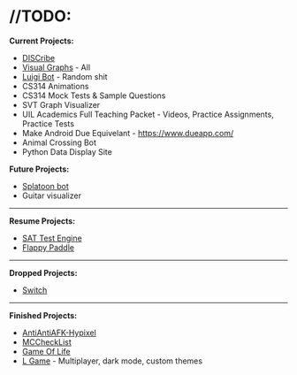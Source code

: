 # //TODO:

**Current Projects:**
- [DISCribe](https://github.com/Dinoswarleafs/DISCribe)
- [Visual Graphs](https://github.com/Dinoswarleafs/VisualGraphs) - All
- [Luigi Bot](https://github.com/cmontminy/luigi-bot) - Random shit
- CS314 Animations
- CS314 Mock Tests & Sample Questions
- SVT Graph Visualizer
- UIL Academics Full Teaching Packet - Videos, Practice Assignments, Practice Tests
- Make Android Due Equivelant - https://www.dueapp.com/
- Animal Crossing Bot
- Python Data Display Site

**Future Projects:**

- [Splatoon bot](https://github.com/cmontminy/splatfest-bot)
- Guitar visualizer 
---
**Resume Projects:**

- [SAT Test Engine](https://github.com/Dinoswarleafs/SAT_Test_Engine)
- [Flappy Paddle](https://github.com/Dinoswarleafs/Flappy_Paddle)

---
**Dropped Projects:**

- [Switch](https://github.com/Dinoswarleafs/Switch)

--- 
**Finished Projects:**
- [AntiAntiAFK-Hypixel](https://github.com/Dinoswarleafs/AntiAntiAFK-Hypixel)
- [MCCheckList](https://github.com/skyler-vestal/MCBlockChecklist)
- [Game Of Life](https://github.com/cmontminy/game-of-life)
- [L Game](https://github.com/Dinoswarleafs/L_Game) - Multiplayer, dark mode, custom themes
